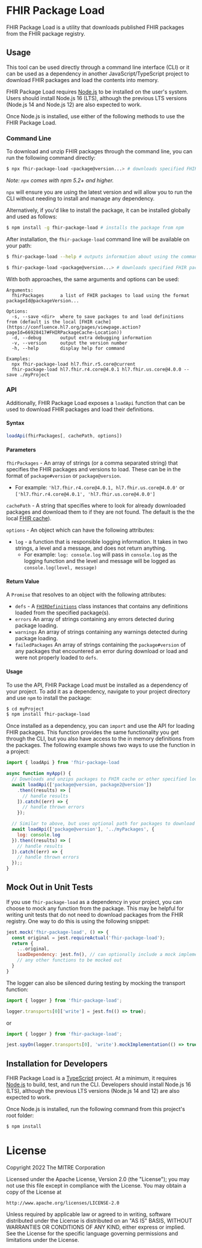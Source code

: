 # FHIR Package Load

FHIR Package Load is a utility that downloads published FHIR packages from the FHIR package registry.

## Usage

This tool can be used directly through a command line interface (CLI) or it can be used as a dependency in another JavaScript/TypeScript project to download FHIR packages and load the contents into memory.

FHIR Package Load requires [Node.js](https://nodejs.org/) to be installed on the user's system. Users should install Node.js 16 (LTS), although the previous LTS versions (Node.js 14 and Node.js 12) are also expected to work.

Once Node.js is installed, use either of the following methods to use the FHIR Package Load.

### Command Line

To download and unzip FHIR packages through the command line, you can run the following command directly:

```sh
$ npx fhir-package-load <package@version...> # downloads specified FHIR packages
```

_Note: `npx` comes with npm 5.2+ and higher._

`npx` will ensure you are using the latest version and will allow you to run the CLI without needing to install and manage any dependency.

Alternatively, if you'd like to install the package, it can be installed globally and used as follows:

```sh
$ npm install -g fhir-package-load # installs the package from npm
```

After installation, the `fhir-package-load` command line will be available on your path:

```sh
$ fhir-package-load --help # outputs information about using the command line

$ fhir-package-load <package@version...> # downloads specified FHIR packages
```

With both approaches, the same arguments and options can be used:

```
Arguments:
  fhirPackages      a list of FHIR packages to load using the format packageId@packageVersion...

Options:
  -s, --save <dir>  where to save packages to and load definitions from (default is the local [FHIR cache](https://confluence.hl7.org/pages/viewpage.action?pageId=66928417#FHIRPackageCache-Location))
  -d, --debug       output extra debugging information
  -v, --version     output the version number
  -h, --help        display help for command

Examples:
  npx fhir-package-load hl7.fhir.r5.core@current
  fhir-package-load hl7.fhir.r4.core@4.0.1 hl7.fhir.us.core@4.0.0 --save ./myProject
```

### API

Additionally, FHIR Package Load exposes a `loadApi` function that can be used to download FHIR packages and load their definitions.

#### Syntax

```javascript
loadApi(fhirPackages[, cachePath, options])
```

#### Parameters

`fhirPackages` - An array of strings (or a comma separated string) that specifies the FHIR packages and versions to load. These can be in the format of `package#version` or `package@version`.

- For example: `'hl7.fhir.r4.core@4.0.1, hl7.fhir.us.core@4.0.0'` or `['hl7.fhir.r4.core@4.0.1', 'hl7.fhir.us.core@4.0.0']`

`cachePath` - A string that specifies where to look for already downloaded packages and download them to if they are not found. The default is the the local [FHIR cache](https://confluence.hl7.org/pages/viewpage.action?pageId=66928417#FHIRPackageCache-Location)).

`options` - An object which can have the following attributes:

- `log` - a function that is responsible logging information. It takes in two strings, a level and a message, and does not return anything.
  - For example: `log: console.log` will pass in `console.log` as the logging function and the level and message will be logged as `console.log(level, message)`

#### Return Value

A `Promise` that resolves to an object with the following attributes:

- `defs` - A [`FHIRDefinitions`](./src/load/FHIRDefinitions.ts) class instances that contains any definitions loaded from the specified package(s).
- `errors` An array of strings containing any errors detected during package loading.
- `warnings` An array of strings containing any warnings detected during package loading.
- `failedPackages` An array of strings containing the `package#version` of any packages that encountered an error during download or load and were not properly loaded to `defs`.

#### Usage

To use the API, FHIR Package Load must be installed as a dependency of your project. To add it as a dependency, navigate to your project directory and use `npm` to install the package:

```sh
$ cd myProject
$ npm install fhir-package-load
```

Once installed as a dependency, you can `import` and use the API for loading FHIR packages. This function provides the same functionality you get through the CLI, but you also have access to the in memory definitions from the packages. The following example shows two ways to use the function in a project:

```javascript
import { loadApi } from 'fhir-package-load

async function myApp() {
  // Downloads and unzips packages to FHIR cache or other specified location (if not already present)
  await loadApi(['package@version, package2@version'])
    .then((results) => [
      // handle results
    ]).catch((err) => {
      // handle thrown errors
    });

  // Similar to above, but uses optional path for packages to download to and options
  await loadApi(['package@version'], '../myPackages', {
    log: console.log
  }).then((results) => [
    // handle results
  ]).catch((err) => {
    // handle thrown errors
  });;
}
```

## Mock Out in Unit Tests

If you use `fhir-package-load` as a dependency in your project, you can choose to mock any function from the package. This may be helpful for writing unit tests that do not need to download packages from the FHIR registry. One way to do this is using the following snippet:

```javascript
jest.mock('fhir-package-load', () => {
  const original = jest.requireActual('fhir-package-load');
  return {
    ...original,
    loadDependency: jest.fn(), // can optionally include a mock implementation
    // any other functions to be mocked out
  }
}
```

The logger can also be silenced during testing by mocking the transport function:

```javascript
import { logger } from 'fhir-package-load';

logger.transports[0]['write'] = jest.fn(() => true);
```

or

```javascript
import { logger } from 'fhir-package-load';

jest.spyOn(logger.transports[0], 'write').mockImplementation(() => true);
```

## Installation for Developers

FHIR Package Load is a [TypeScript](https://www.typescriptlang.org/) project. At a minimum, it requires [Node.js](https://nodejs.org/) to build, test, and run the CLI. Developers should install Node.js 16 (LTS), although the previous LTS versions (Node.js 14 and 12) are also expected to work.

Once Node.js is installed, run the following command from this project's root folder:

```sh
$ npm install
```

# License

Copyright 2022 The MITRE Corporation

Licensed under the Apache License, Version 2.0 (the "License");
you may not use this file except in compliance with the License.
You may obtain a copy of the License at

    http://www.apache.org/licenses/LICENSE-2.0

Unless required by applicable law or agreed to in writing, software
distributed under the License is distributed on an "AS IS" BASIS,
WITHOUT WARRANTIES OR CONDITIONS OF ANY KIND, either express or implied.
See the License for the specific language governing permissions and
limitations under the License.
